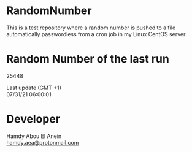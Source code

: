 # RandomNumber    
This is a test repository where a random number is pushed to a file automatically passwordless from a cron job in my Linux CentOS server    
# Random Number of the last run   
25448
      
Last update (GMT +1)    
07/31/21 06:00:01
# Developer    
Hamdy Abou El Anein   
hamdy.aea@protonmail.com
